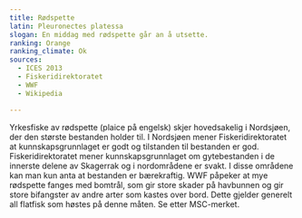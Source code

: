 ```yaml
---
title: Rødspette
latin: Pleuronectes platessa
slogan: En middag med rødspette går an å utsette.
ranking: Orange
ranking_climate: Ok
sources: 
  - ICES 2013
  - Fiskeridirektoratet
  - WWF
  - Wikipedia

---
```

Yrkesfiske av rødspette (plaice på engelsk) skjer hovedsakelig i Nordsjøen, der den største bestanden holder til. I Nordsjøen mener Fiskeridirektoratet at kunnskapsgrunnlaget er godt og tilstanden til bestanden er god. Fiskeridirektoratet mener kunnskapsgrunnlaget om gytebestanden i de innerste delene av Skagerrak og i nordområdene er svakt. I disse områdene kan man kun anta at bestanden er bærekraftig. WWF påpeker at mye rødspette fanges med bomtrål, som gir store skader på havbunnen og gir store bifangster av andre arter som kastes over bord. Dette gjelder generelt all flatfisk som høstes på denne måten. Se etter MSC-merket.
